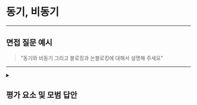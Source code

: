 
# 동기, 비동기

---

## 면접 질문 예시

> "동기와 비동기 그리고 블로킹과 논블로킹에 대해서 설명해 주세요”

---

<details>
  <summary><h2> 평가 요소 및 모범 답안</h2></summary>

  ### 1. 동기, 비동기 정의 및 개념 이해
  - 포함내용  
    결과를 받을 때까지 다음 일을 할 수 있는가?
    * 동기
      - 정의 : 요청을 보낸 후, 요청이 끝날 때까지 작업을 대기하는 방식(호출한 쪽의 코드 진행이 멈춤)
      - 흐름 : 요청 -> 응답 받음 -> 다음 작업 진행
      - 장점 : 구현이 직관적이고 이해하기(디버깅이) 쉬움
      - 단점 : 하나의 작업이 오래 걸리면 전체 프로세스가 지연
    * 비동기
      - 정의 : 요청을 보낸 후, 요청 완료 여부와 상관없이 다음 작업을 진행하는 방식(호출한 쪽의 코드 진행이 멈추지 않음)
      - 흐름 : 요청 -> 다음 작업 -> 응답이 오면 콜백/이벤트 처리
      - 장점 : 오래 걸리는 작업(I/O)의 대기 시간을 효율적으로 활용 가능
      - 단점 : 코드가 복잡하고(콜백, 이벤트 등), 이해하기(디버깅이) 어려움

  ### 2. 블로킹, 논블로킹 정의 및 개념 이해
  - 포함내용  
    작업을 요청한 주체는 결과를 받기 전에 제어권을 받아 다른 일을 할 수 있는가?
    * 블로킹
      - 정의 : 결과를 받을 때까지 요청한 주체는 제어권이 없어 다른 일을 못함
      - 흐름 : 요청 -> 응답 대기(제어권 대기) -> 다음 요청
      - 장점 : 구현이 직관적이고 이해하기(디버깅이) 쉬움
      - 단점 : 자원(스레드)의 대기 상태로 인해 효율성이 낮아질 수 있음
    * 논블로킹
      - 정의 : 결과를 받지 않아도 요청한 주체는 제어권을 받아 다른 일을 할 수 있음
      - 흐름 : 요청 -> 제어권 반환 -> 다음 요청 -> 완료 될 때 응답 받음
      - 장점 : 자원(스레드)의 대기 시간 최소화로 효율적인 사용 가능
      - 단점 : 코드가 복잡하고(콜백, 이벤트 등), 이해하기(디버깅이) 어려움

 ### 3. 동기, 비동기, 블로킹, 논블로킹 예시
사용자 1명이 해야할 작업 A, B가 있다고 가정하자
1. 동기 + 블로킹
  - 동기 : 사용자는 작업 A를 요청한다. 결과를 받을 때까지 작업 B를 요청하지 못함
  - 블로킹 : 사용자는 작업 A의 결과를 받을 때까지 대기한 후에야 제어권을 받아 작업 B를 요청할 수 있음
2. 동기 + 논블로킹(논블로킹의 이점을 활용할 수 없음)
  - 동기 : 사용자는 작업 A를 요청한다. 결과를 받을 때까지 작업 B를 요청하지 못함
  - 논블로킹 : 사용자는 작업 A의 결과를 받기 전에 제어권으로 작업 B를 요청할 수 있음, 하지만 동기로 인해 작업 요청이 불가능
3. 비동기 + 블로킹(비동기의 이점을 활용할 수 없음)
  - 비동기 : 사용자는 작업 A와 작업 B를 동시에 요청할 수 있다 하지만 블로킹으로 인해 작업 A의 결과를 받기 전에 제어권이 없어 작업 B 요청이 불가능
  - 블로킹 : 사용자는 작업 A의 결과를 받을 때까지 대기한 후에야 제어권을 받아 작업 B를 요청할 수 있음
4. 비동기 + 논블로킹
  - 비동기 : 사용자는 작업 A와 작업 B를 동시에 요청할 수 있음
  - 논블로킹 : 사용자는 작업 A의 결과를 받기 전에 제어권으로 작업 B를 요청할 수 있음

  
  ### 4.모범 답안 예시
    
  "요청을 보낸 후 요청 결과를 받기 전에 다른 작업을 진행할 수 있으면 동기, 없으면 비동기입니다  
   작업을 요청한 주체가 제어권을 받기 위해 결과를 기다려야 하면 블로킹, 기다리지 않아도 되면 논블로킹입니다  
   예를 들어, 작업 A, B가 있을 때 동시에 A, B를 진행할 수 없으면 동기, 있으면 비동기 입니다  
   작업 A의 결과를 기다려서 제어권을 받아야 다음 작업을 실행할 수 있으면 블로킹, 바로 제어권을 얻어 다음 작업을 실행할 수 있으면 논블로킹입니다"
  

  ### 5. 심화 지식
  
  - 포함내용
    * 논블로킹과 스레드 생성
        > "논블로킹의 경우 결과를 기다리지 않고 다음 작업을 실행하면 새로운 스레드를 생성하는 건가요?"
      - 단일 스레드 + 이벤트 루프(Node.js) : 기존 스레드가 이벤트 큐에서 새로운 이벤트를 꺼내 처리
      - 멀티 스레드 + 쓰레드 풀(Java, Spring WebFlux) : 주 메서드는 다음 작업을 진행하고, 비동기 메서드는 스레드 풀 내의 작업 스레드를 재사용하여 처리
      - 새로운 스레드를 만들지 않고 이벤트 기반 혹은 스레드 풀을 활용
    
    * 동시성과 병렬성
      - 동시성 : 여러 작업이 논리적으로 동시에 실행되는 것, 단일코어 환경이므로 실제 작업은 하나만 이루어지지만 여러 작업을 번갈아 작업하여 동시에 진행되는 느낌을 줌
      - 병령성 : 여러 작업이 물리적으로 동시에 실행되는 것, 멀티코어 환경에서 각각의 코어가 서로 다른 스레드를 실제로 동시에 처리
    * 리액티브 프로그래밍
      - 정의 : 데이터의 흐름(Stream)과 변경 사항(이벤트)에 비동기적으로 반응하는 프로그래밍 스타일
      - 리액티브 프로그래밍은 비동기 기반이며, 블로킹 방식은 리액티브의 장점을 크게 살리지 못하므로 주로 논블로킹 방식과 함께 사용
      - 예시(채팅 어플리케이션)
        1. 새로운(변경 사항) 메시지(데이터의 흐름)가 들어옴
        2. 이벤트로 감지하여 콜백 실행(그 이전에 서버는 다른 이벤트를 비동기 처리)
        3. 메시지를 받은 후 연결된(구독 중인) 다른 클라이언트에 실시간 전송
        4. 하나의 서버로 다수의 채팅 메시지를 동시에 처리 가능
